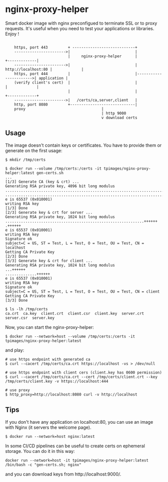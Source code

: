 # nginx-proxy-helper

Smart docker image with nginx preconfigued to terminate SSL or to proxy requests. It's useful when you need to test your applications or libraries. Enjoy !

```

    https, port 443         + ----------------------------+
    ----------------------->|                             |
                            |     nginx-proxy-helper      |                        +-------------|
    ----------------------->|                             |    http://localhost:80 |             |
    https, port 444         |                             |----------------------->| application |
    (verify client's cert)  |                             |                        |             |
                            |                             |                        +-------------+
    ----------------------->|   /certs/ca,server,client   |
    http, port 8080         +-----------------------------|
    proxy                                  |
                                           | http 9000
                                           v download certs
```

## Usage

The image doesn't contain keys or certificates. You have to provide them or generate on the first usage:

```
$ mkdir /tmp/certs

$ docker run --volume /tmp/certs:/certs -it tpimages/nginx-proxy-helper:latest gen-certs.sh
...
[1/3] Generate CA (key & crt) ...
Generating RSA private key, 4096 bit long modulus
........................................................................................................................................................................................++
....................................................................................................................................................................................++
e is 65537 (0x010001)
writing RSA key
[1/3] Done
[2/3] Generate key & crt for server ...
Generating RSA private key, 1024 bit long modulus
..............................................................++++++
.++++++
e is 65537 (0x010001)
writing RSA key
Signature ok
subject=C = US, ST = Test, L = Test, O = Test, OU = Test, CN = localhost
Getting CA Private Key
[2/3] Done
[3/3] Generate key & crt for client ...
Generating RSA private key, 1024 bit long modulus
...++++++
..............++++++
e is 65537 (0x010001)
writing RSA key
Signature ok
subject=C = US, ST = Test, L = Test, O = Test, OU = Test, CN = client
Getting CA Private Key
[3/3] Done

$ ls -lh /tmp/certs
ca.crt  ca.key  client.crt  client.csr  client.key  server.crt  server.csr  server.key
```

Now, you can start the nginx-proxy-helper:

```
$ docker run --network=host --volume /tmp/certs:/certs -it tpimages/nginx-proxy-helper:latest
```
and play:

```
# use https endpoint with generated ca
$ curl --cacert /tmp/certs/ca.crt https://localhost -vs > /dev/null

# use https endpoint with client cers (client.key has 0600 permission)
$ curl --cacert /tmp/certs/ca.crt --cert /tmp/certs/client.crt --key /tmp/certs/client.key -v https://localhost:444

# use proxy
$ http_proxy=http://localhost:8080 curl -v http://localhost
```

## Tips

If you don't have any application on localhost:80, you can use an image with Nginx (it servers the welcome page).

```
$ docker run --network=host nginx:latest
```

In some CI/CD pipelines can be useful to create certs on ephemeral storage. You can do it in this way:

```
docker run --network=host -it tpimages/nginx-proxy-helper:latest /bin/bash -c "gen-certs.sh; nginx"
```

and you can download keys from http://localhost:9000/.

